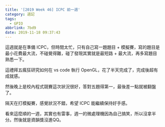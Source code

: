 ```yaml
---
title: '[2019 Week 46] ICPC 前一週'
category: 週記
tags:
  - GPIO
abbrlink: 7bd9
date: 2019-11-18 09:37:43
---
```

這週就是在準備 ICPC，但時間太忙，只有自己寫一題題目 + 模擬賽，寫的題目是最小花費最大流，不碰覺得難，碰了發現其實就是最短路 + 最大流，再多寫題目熟悉一下。
<!-- more -->
這禮拜五瘋狂研究如何在 vs code 執行 OpenGL，花了半天完成了，完成後超有成就感。

然後晚上是校內程式競賽這次狀況很好，答對五題得第一，最後差一點就被翻盤了。

隔天在打模擬賽，感覺狀況不錯，希望 ICPC 能繼續保持好手感。

看來這麼順的一週，其實也有雷事，週一的微處理機因為自己搞笑，所以沒拿半分。然後就是資韻獎沒進QQ。